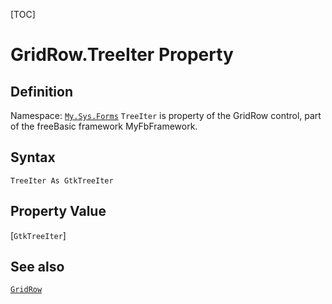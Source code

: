 [TOC]
# GridRow.TreeIter Property

## Definition
Namespace: [`My.Sys.Forms`](My.Sys.Forms.md)
`TreeIter` is property of the GridRow control, part of the freeBasic framework MyFbFramework.
## Syntax
```freeBasic
TreeIter As GtkTreeIter
```
## Property Value
[`GtkTreeIter`]
## See also
[`GridRow`](GridRow.md)
